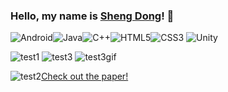 ### Hello, my name is [Sheng Dong](https://www.linkedin.com/in/sdong517/)! 👋


![Android](https://img.shields.io/badge/Android-3DDC84?style=for-the-badge&logo=android&logoColor=white)![Java](https://img.shields.io/badge/java-%23ED8B00.svg?style=for-the-badge&logo=java&logoColor=white)![C++](https://img.shields.io/badge/c++-%2300599C.svg?style=for-the-badge&logo=c%2B%2B&logoColor=white)![HTML5](https://img.shields.io/badge/html5-%23E34F26.svg?style=for-the-badge&logo=html5&logoColor=white)![CSS3](https://img.shields.io/badge/css3-%231572B6.svg?style=for-the-badge&logo=css3&logoColor=white)
![Unity](https://img.shields.io/badge/unity-%23000000.svg?style=for-the-badge&logo=unity&logoColor=white)

![test1](https://user-images.githubusercontent.com/77254935/128230975-f1efa096-f1b7-4195-9c77-1e91c5981e58.gif)
![test3](https://user-images.githubusercontent.com/77254935/128231223-3672545f-6acb-4cb4-9657-6d8e12c736b0.PNG)
![test3gif](https://user-images.githubusercontent.com/77254935/128231428-d08aec87-a04f-48cd-8124-26a56412f11f.gif)


![test2](https://user-images.githubusercontent.com/77254935/128230869-8da446d8-1c6b-42f9-859f-3d51b49eaa73.gif)[Check out the paper!](https://github.com/sDong517/SeasonsVR/blob/main/paper/seasons-report.pdf)


<!--
![Sheng's GitHub stats](https://github-readme-stats.vercel.app/api?username=sDong517&show_icons=true&theme=radical)

![Top Langs](https://github-readme-stats.vercel.app/api/top-langs/?username=sDong517&layout=compact)
-->

<!--
**sDong517/sDong517** is a ✨ _special_ ✨ repository because its `README.md` (this file) appears on your GitHub profile.

Here are some ideas to get you started:

- 🔭 I’m currently working on ...
- 🌱 I’m currently learning ...
- 👯 I’m looking to collaborate on ...
- 🤔 I’m looking for help with ...
- 💬 Ask me about ...
- 📫 How to reach me: ...
- 😄 Pronouns: ...
- ⚡ Fun fact: ...
-->
